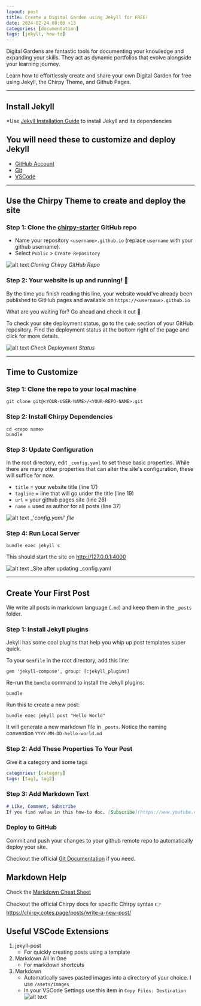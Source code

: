 ```yaml
---
layout: post
title: Create a Digital Garden using Jekyll for FREE!
date: 2024-02-24 00:00 +13
categories: [documentation]
tags: [jekyll, how-to]
---
```


Digital Gardens are fantastic tools for documenting your knowledge and expanding your skills. They act as dynamic portfolios that evolve alongside your learning journey.

Learn how to effortlessly create and share your own Digital Garden for free using Jekyll, the Chirpy Theme, and Github Pages.

---
## **Install Jekyll** 

*Use [Jekyll Installation Guide](https://jekyllrb.com/docs/installation/) to install Jekyll and its dependencies


## **You will need these to customize and deploy Jekyll**
-  [GitHub Account](https://github.com/) 
-  [Git](https://github.com/git-guides/install-git)
-  [VSCode](https://code.visualstudio.com/download) 


---
## **Use the Chirpy Theme to create and deploy the site**

### Step 1: Clone the [chirpy-starter](https://github.com/new?template_name=chirpy-starter&template_owner=cotes2020) GitHub repo

- Name your repository `<username>.github.io` (replace `username` with your github username). 
- Select `Public` > `Create Repository`

![alt text](/assets/images/2024-03-17-create-a-digital-garden/image.png)
_Cloning Chirpy GitHub Repo_


### Step 2: Your website is up and running! 🎉 
By the time you finish reading this line, your website would've already been published to GitHub pages and available on `https://<username>.github.io`

What are you waiting for? Go ahead and check it out 🙂 

To check your site deployment status, go to the `Code` section of your GitHub repository. Find the deployment status at the bottom right of the page and click for more details.

![alt text](/assets/images/2024-03-17-create-a-digital-garden/screenshot-202403230117.png)
_Check Deployment Status_



---
## **Time to Customize**

### Step 1: Clone the repo to your local machine 

```console
git clone git@<YOUR-USER-NAME>/<YOUR-REPO-NAME>.git
```

### Step 2: Install Chirpy Dependencies
```console
cd <repo name> 
bundle
```


### Step 3: Update Configuration

In the root directory, edit `_config.yaml` to set these basic properties. While there are many other properties that can alter the site's configuration, these will suffice for now.

-  `title` = your website title (line 17)
-  `tagline` = line that will go under the title (line 19)
-  `url` = your github pages site (line 26)
-  `name` = used as author for all posts (line 37)

![alt text](/assets/images/2024-03-17-create-a-digital-garden/screenshot-202403232147.png)
_'_config.yaml' file_



### Step 4: Run Local Server

```console
bundle exec jekyll s
``` 

This should start the site on http://127.0.0.1:4000

![alt text](/assets/images/2024-03-17-create-a-digital-garden/screenshot-202403232158.png)
_Site after updating _config.yaml 

---
## Create Your First Post
We write all posts in markdown language (`.md`) and keep them in the `_posts` folder.

### Step 1: Install Jekyll plugins
Jekyll has some cool plugins that help you whip up post templates super quick.

To your `Gemfile` in the root directory, add this line:
```console
gem 'jekyll-compose', group: [:jekyll_plugins]
```

Re-run the `bundle` command to install the Jekyll plugins:
```console
bundle
```

Run this to create a new post:
```console
bundle exec jekyll post "Hello World"
```

It will generate a new markdown file in `_posts`. Notice the naming convention `YYYY-MM-DD-hello-world.md`

### Step 2: Add These Properties To Your Post
Give it a category and some tags
```yaml
categories: [category]
tags: [tag1, tag2]
```

### Step 3: Add Markdown Text 
```markdown
# Like, Comment, Subscribe
If you find value in this how-to doc. [Subscribe](https://www.youtube.com/@geraldtui8445?sub_confirmation=1) to my YouTube channel for more tutorials just like this one. 👍 
```

### Deploy to GitHub 
Commit and push your changes to your github remote repo to automatically deploy your site. 

Checkout the official [Git Documentation](https://git-scm.com/doc) if you need. 

## Markdown Help 
Check the [Markdown Cheat Sheet](https://www.markdownguide.org/cheat-sheet/)

Checkout the official Chirpy docs for specific Chirpy syntax 👉 https://chirpy.cotes.page/posts/write-a-new-post/


## Useful VSCode Extensions 

1. jekyll-post 
    - For quickly creating posts using a template
2. Markdown All In One
    - For markdown shortcuts
3. Markdown 
   - Automatically saves pasted images into a directory of your choice. I use `/asets/images` 
   - In your VSCode Settings use this item in `Copy Files: Destination` 
    ![alt text](../assets/images/2024-03-17-create-a-digital-garden/screenshot-202403240149.png)
